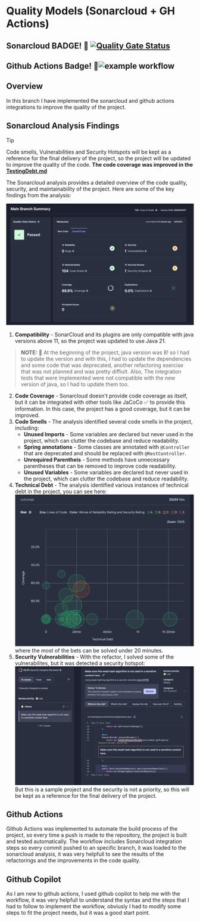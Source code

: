 # Quality Models (Sonarcloud + GH Actions)

## Sonarcloud BADGE! 🎉 [![Quality Gate Status](https://sonarcloud.io/api/project_badges/measure?project=andres-marcelo-csdt-project_outout-api&metric=alert_status)](https://sonarcloud.io/project/overview?id=andres-marcelo-csdt-project_outout-api)

## Github Actions Badge! 🔧![example workflow](https://github.com/AndresMarcelo7/outoutapi/actions/workflows/build.yml/badge.svg)

## Overview

In this branch I have implemented the sonarcloud and github actions integrations to improve the quality of the project.

## Sonarcloud Analysis Findings

> [!TIP]
> Code smells, Vulnerabilities and Security Hotspots will be kept as a reference for the final delivery of the project, so the project will be updated to improve the quality of the code.
> **The code coverage was improved in the [TestingDebt.md](TestingDebt.md)**

The Sonarcloud analysis provides a detailed overview of the code quality, security, and maintainability of the project. Here are some of the key findings from the analysis:

![img.png](../img/sonardash.png)

1. **Compatibility** - SonarCloud and its plugins are only compatible with java versions above 11, so the project was updated to use Java 21.
> **NOTE:** 🤕 At the beginning of the project, java version was 8! so I had to update the version and with this, I had to update the dependencies and some code that was deprecated, another refactoring exercise that was not planned and was pretty diffiult.
> Also, The integration tests that were implemented were not compatible with the new version of java, so I had to update them too.
2. **Code Coverage** - Sonarcloud doesn't provide code coverage as itself, but it can be integrated with other tools like JaCoCo ✅ to provide this information. In this case, the project has a good coverage, but it can be improved.
3. **Code Smells** - The analysis identified several code smells in the project, including:
    - **Unused Imports** - Some variables are declared but never used in the project, which can clutter the codebase and reduce readability.
    - **Spring annotations** - Some classes are annotated with `@Controller` that are deprecated and should be replaced with `@RestController`.
    - **Unrequired Parentheis** - Some methods have unnecessary parentheses that can be removed to improve code readability.
    - **Unused Variables** - Some variables are declared but never used in the project, which can clutter the codebase and reduce readability.
4. **Technical Debt** - The analysis identified various instances of technical debt in the project, you can see here:
![img.png](../img/TechnicalDebts.png)
where the most of the bets can be solved under 20 minutes.
5. **Security Vulnerabilities** - With the refactor, I solved some of the vulnerabilites, but it was detected  a security hotspot:
![img.png](../img/SecHotspots.png)
But this is a sample project and the security is not a priority, so this will be kept as a reference for the final delivery of the project.

## Github Actions
Github Actions was implemented to automate the build process of the project, so every time a push is made to the repository, the project is built and tested automatically. The workflow includes Sonarcloud integration steps so every commit pushed to an specific branch, it was loaded to the sonarcloud analysis, it was very helpfull to see the results of the refactorings and the improvements in the code quality.

## Github Copilot
As I am new to github actions, I used github copilot to help me with the workflow, it was very helpfull to understand the syntax and the steps that I had to follow to implement the workflow, obviusly I had to modify some steps to fit the project needs, but it was a good start point.